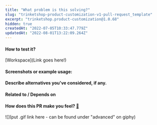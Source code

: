 ```yaml
---
title: "What problem is this solving?"
slug: "trinketshop-product-customization-v1-pull-request_template"
excerpt: "trinketshop.product-customization@1.0.68"
hidden: true
createdAt: "2022-07-05T10:33:47.779Z"
updatedAt: "2022-08-01T13:22:09.264Z"
---
```

<!--- What is the motivation and context for this change? -->

#### How to test it?

<!--- Don't forget to add a link to a Workspace where this branch is linked -->

[Workspace](Link goes here!)

#### Screenshots or example usage:

<!--- Add some images or gifs to showcase changes in behaviour or layout. Example: before and after images -->

#### Describe alternatives you've considered, if any.

<!--- Optional -->

#### Related to / Depends on

<!--- Optional -->

#### How does this PR make you feel? [:link:](http://giphy.com/)

<!-- Go to http://giphy.com/ and pick a gif that represents how this PR makes you feel -->

![](put .gif link here - can be found under "advanced" on giphy)
